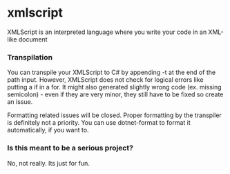 # xmlscript
XMLScript is an interpreted language where you write your code in an XML-like document

### Transpilation
You can transpile your XMLScript to C# by appending -t at the end of the path input. However, XMLScript does not check for logical errors like putting a if in a for. It might also generated slightly wrong code (ex. missing semicolon) - even if they are very minor, they still have to be fixed so create an issue.

Formatting related issues will be closed. Proper formatting by the transpiler is definitely not a priority. You can use dotnet-format to format it automatically, if you want to.

### Is this meant to be a serious project?
No, not really. Its just for fun.
